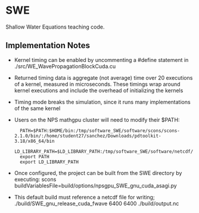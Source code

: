 SWE
===

Shallow Water Equations teaching code.

Implementation Notes
--------------------
* Kernel timing can be enabled by uncommenting a #define statement in ./src/WE_WavePropagationBlockCuda.cu

* Returned timing data is aggregate (not average) time over 20 executions of a kernel, measured in microseconds.  These timings wrap around kernel executions and include the overhead of initializing the kernels

* Timing mode breaks the simulation, since it runs many implementations of the same kernel

* Users on the NPS mathgpu cluster will need to modify their $PATH:

        PATH=$PATH:$HOME/bin:/tmp/software_SWE/software/scons/scons-2.1.0/bin/:/home/student27/sanchez/Downloads/pdtoolkit-3.18/x86_64/bin
        LD_LIBRARY_PATH=$LD_LIBRARY_PATH:/tmp/software_SWE/software/netcdf/lib/:/tmp/software_SWE/software/asagi/nompi/lib/
        export PATH
        export LD_LIBRARY_PATH

* Once configured, the project can be built from the SWE directory by executing:
        scons buildVariablesFile=build/options/npsgpu_SWE_gnu_cuda_asagi.py

* This default build must reference a netcdf file for writing;
        ./build/SWE_gnu_release_cuda_fwave 6400 6400 ./build/output.nc